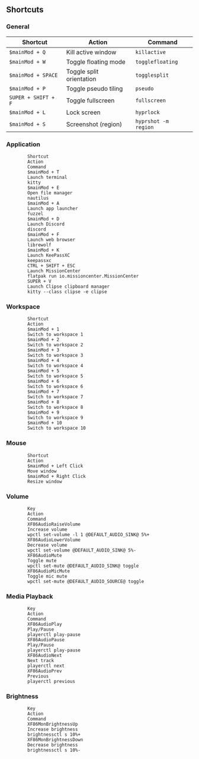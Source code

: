 ## Shortcuts

### General
| Shortcut            | Action                   | Command              |
| ------------------- | ------------------------ | -------------------- |
| `$mainMod + Q`      | Kill active window       | `killactive`         |
| `$mainMod + W`      | Toggle floating mode     | `togglefloating`     |
| `$mainMod + SPACE`  | Toggle split orientation | `togglesplit`        |
| `$mainMod + P`      | Toggle pseudo tiling     | `pseudo`             |
| `SUPER + SHIFT + F` | Toggle fullscreen        | `fullscreen`         |
| `$mainMod + L`      | Lock screen              | `hyprlock`           |
| `$mainMod + S`      | Screenshot (region)      | `hyprshot -m region` |


### Application
			Shortcut
			Action
			Command
			$mainMod + T
			Launch terminal
			kitty
			$mainMod + E
			Open file manager
			nautilus
			$mainMod + A
			Launch app launcher
			fuzzel
			$mainMod + D
			Launch Discord
			discord
			$mainMod + F
			Launch web browser
			librewolf
			$mainMod + K
			Launch KeePassXC
			keepassxc
			CTRL + SHIFT + ESC
			Launch MissionCenter
			flatpak run io.missioncenter.MissionCenter
			SUPER + V
			Launch Clipse clipboard manager
			kitty --class clipse -e clipse
### Workspace
			Shortcut
			Action
			$mainMod + 1
			Switch to workspace 1
			$mainMod + 2
			Switch to workspace 2
			$mainMod + 3
			Switch to workspace 3
			$mainMod + 4
			Switch to workspace 4
			$mainMod + 5
			Switch to workspace 5
			$mainMod + 6
			Switch to workspace 6
			$mainMod + 7
			Switch to workspace 7
			$mainMod + 8
			Switch to workspace 8
			$mainMod + 9
			Switch to workspace 9
			$mainMod + 10
			Switch to workspace 10
### Mouse
			Shortcut
			Action
			$mainMod + Left Click
			Move window
			$mainMod + Right Click
			Resize window
### Volume
			Key
			Action
			Command
			XF86AudioRaiseVolume
			Increase volume
			wpctl set-volume -l 1 @DEFAULT_AUDIO_SINK@ 5%+
			XF86AudioLowerVolume
			Decrease volume
			wpctl set-volume @DEFAULT_AUDIO_SINK@ 5%-
			XF86AudioMute
			Toggle mute
			wpctl set-mute @DEFAULT_AUDIO_SINK@ toggle
			XF86AudioMicMute
			Toggle mic mute
			wpctl set-mute @DEFAULT_AUDIO_SOURCE@ toggle
### Media Playback
			Key
			Action
			Command
			XF86AudioPlay
			Play/Pause
			playerctl play-pause
			XF86AudioPause
			Play/Pause
			playerctl play-pause
			XF86AudioNext
			Next track
			playerctl next
			XF86AudioPrev
			Previous
			playerctl previous
### Brightness
			Key
			Action
			Command
			XF86MonBrightnessUp
			Increase brightness
			brightnessctl s 10%+
			XF86MonBrightnessDown
			Decrease brightness
			brightnessctl s 10%-
